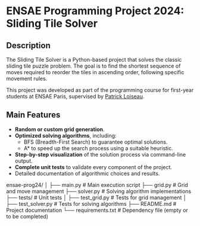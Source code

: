 # ENSAE Programming Project 2024: Sliding Tile Solver

## Description
The Sliding Tile Solver is a Python-based project that solves the classic sliding tile puzzle problem. The goal is to find the shortest sequence of moves required to reorder the tiles in ascending order, following specific movement rules.

This project was developed as part of the programming course for first-year students at ENSAE Paris, supervised by [Patrick Loiseau](mailto:patrick.loiseau@inria.fr).

## Main Features
- **Random or custom grid generation**.
- **Optimized solving algorithms**, including:
  - BFS (Breadth-First Search) to guarantee optimal solutions.
  - A* to speed up the search process using a suitable heuristic.
- **Step-by-step visualization** of the solution process via command-line output.
- **Complete unit tests** to validate every component of the project.
- Detailed documentation of algorithmic choices and results.

ensae-prog24/
│
├── main.py              # Main execution script
├── grid.py              # Grid and move management
├── solver.py            # Solving algorithm implementations
├── tests/               # Unit tests
│   ├── test_grid.py     # Tests for grid management
│   ├── test_solver.py   # Tests for solving algorithms
├── README.md            # Project documentation
└── requirements.txt     # Dependency file (empty or to be completed)


